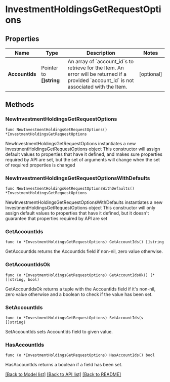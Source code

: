 # InvestmentHoldingsGetRequestOptions

## Properties

Name | Type | Description | Notes
------------ | ------------- | ------------- | -------------
**AccountIds** | Pointer to **[]string** | An array of &#x60;account_id&#x60;s to retrieve for the Item. An error will be returned if a provided &#x60;account_id&#x60; is not associated with the Item. | [optional] 

## Methods

### NewInvestmentHoldingsGetRequestOptions

`func NewInvestmentHoldingsGetRequestOptions() *InvestmentHoldingsGetRequestOptions`

NewInvestmentHoldingsGetRequestOptions instantiates a new InvestmentHoldingsGetRequestOptions object
This constructor will assign default values to properties that have it defined,
and makes sure properties required by API are set, but the set of arguments
will change when the set of required properties is changed

### NewInvestmentHoldingsGetRequestOptionsWithDefaults

`func NewInvestmentHoldingsGetRequestOptionsWithDefaults() *InvestmentHoldingsGetRequestOptions`

NewInvestmentHoldingsGetRequestOptionsWithDefaults instantiates a new InvestmentHoldingsGetRequestOptions object
This constructor will only assign default values to properties that have it defined,
but it doesn't guarantee that properties required by API are set

### GetAccountIds

`func (o *InvestmentHoldingsGetRequestOptions) GetAccountIds() []string`

GetAccountIds returns the AccountIds field if non-nil, zero value otherwise.

### GetAccountIdsOk

`func (o *InvestmentHoldingsGetRequestOptions) GetAccountIdsOk() (*[]string, bool)`

GetAccountIdsOk returns a tuple with the AccountIds field if it's non-nil, zero value otherwise
and a boolean to check if the value has been set.

### SetAccountIds

`func (o *InvestmentHoldingsGetRequestOptions) SetAccountIds(v []string)`

SetAccountIds sets AccountIds field to given value.

### HasAccountIds

`func (o *InvestmentHoldingsGetRequestOptions) HasAccountIds() bool`

HasAccountIds returns a boolean if a field has been set.


[[Back to Model list]](../README.md#documentation-for-models) [[Back to API list]](../README.md#documentation-for-api-endpoints) [[Back to README]](../README.md)


